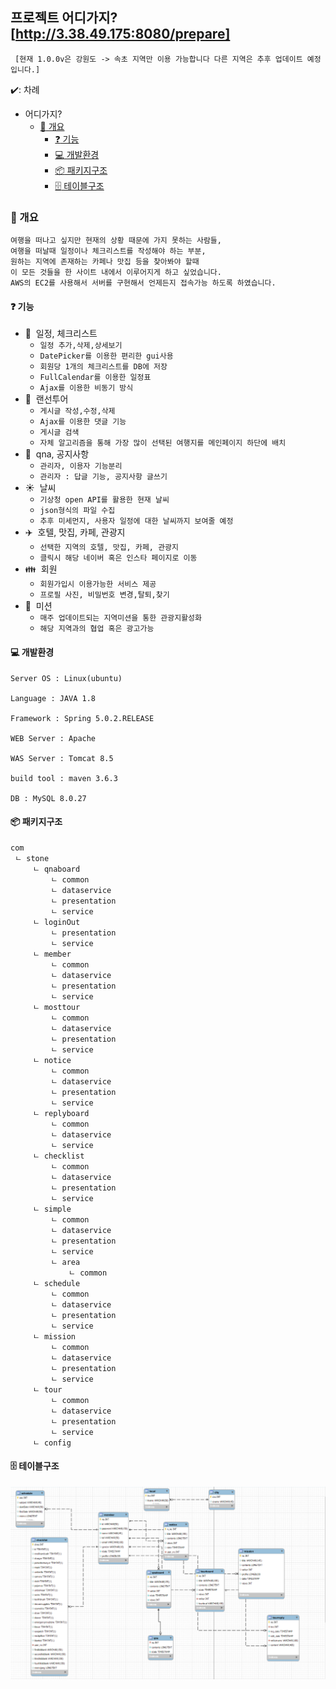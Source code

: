 ## 프로젝트 어디가지? [http://3.38.49.175:8080/prepare]

     [현재 1.0.0v은 강원도 -> 속초 지역만 이용 가능합니다 다른 지역은 추후 업데이트 예정입니다.]

✔️: 차례
- 어디가지?
  - [:mag_right: 개요](#mag_right-개요)
    - [:question: 기능](#question-기능)
    - [:computer: 개발환경](#computer-개발환경)
    - [:package: 패키지구조](#package-패키지구조)
    - [:file_cabinet: 테이블구조](#file_cabinet-테이블구조)


### :mag_right: 개요
    여행을 떠나고 싶지만 현재의 상황 때문에 가지 못하는 사람들,
    여행을 떠날때 일정이나 체크리스트를 작성해야 하는 부분,
    원하는 지역에 존재하는 카페나 맛집 등을 찾아봐야 할때
    이 모든 것들을 한 사이트 내에서 이루어지게 하고 싶었습니다.
    AWS의 EC2를 사용해서 서버를 구현해서 언제든지 접속가능 하도록 하였습니다.
    

#### :question: 기능
- :calendar: &nbsp;일정, 체크리스트
  - `일정 추가,삭제,상세보기`
  - `DatePicker를 이용한 편리한 gui사용`
  - `회원당 1개의 체크리스트를 DB에 저장`
  - `FullCalendar를 이용한 일정표`
  - `Ajax를 이용한 비동기 방식`
- :electric_plug: &nbsp;랜선투어
  - `게시글 작성,수정,삭제`
  - `Ajax를 이용한 댓글 기능`
  - `게시글 검색`
  - `자체 알고리즘을 통해 가장 많이 선택된 여행지를 메인페이지 하단에 배치`
- :mega: &nbsp;qna, 공지사항
  - `관리자, 이용자 기능분리`
  - `관리자 : 답글 기능, 공지사항 글쓰기`
- :sunny: &nbsp;날씨
  - `기상청 open API를 활용한 현재 날씨`
  - `json형식의 파일 수집`
  - `추후 미세먼지, 사용자 일정에 대한 날씨까지 보여줄 예정`    
- :airplane: &nbsp;호텔, 맛집, 카페, 관광지
  - `선택한 지역의 호텔, 맛집, 카페, 관광지`
  - `클릭시 해당 네이버 혹은 인스타 페이지로 이동`
- :family: &nbsp;회원
  - `회원가입시 이용가능한 서비스 제공`
  - `프로필 사진, 비밀번호 변경,탈퇴,찾기`
- :bell: &nbsp;미션
  - `매주 업데이트되는 지역미션을 통한 관광지활성화`
  - `해당 지역과의 협업 혹은 광고가능`
#### :computer: 개발환경
    
    Server OS : Linux(ubuntu)
    
    Language : JAVA 1.8
    
    Framework : Spring 5.0.2.RELEASE
    
    WEB Server : Apache
    
    WAS Server : Tomcat 8.5
    
    build tool : maven 3.6.3
    
    DB : MySQL 8.0.27
#### :package: 패키지구조
    com
     ㄴ stone
         ㄴ qnaboard
             ㄴ common
             ㄴ dataservice
             ㄴ presentation
             ㄴ service
         ㄴ loginOut
             ㄴ presentation
             ㄴ service
         ㄴ member
             ㄴ common
             ㄴ dataservice
             ㄴ presentation
             ㄴ service
         ㄴ mosttour
             ㄴ common
             ㄴ dataservice
             ㄴ presentation
             ㄴ service
         ㄴ notice
             ㄴ common
             ㄴ dataservice
             ㄴ presentation
             ㄴ service
         ㄴ replyboard
             ㄴ common
             ㄴ dataservice
             ㄴ service 
         ㄴ checklist
             ㄴ common
             ㄴ dataservice 
             ㄴ presentation
             ㄴ service
         ㄴ simple
             ㄴ common
             ㄴ dataservice
             ㄴ presentation
             ㄴ service
             ㄴ area
                 ㄴ common
         ㄴ schedule
             ㄴ common
             ㄴ dataservice
             ㄴ presentation
             ㄴ service
         ㄴ mission
             ㄴ common
             ㄴ dataservice
             ㄴ presentation
             ㄴ service
         ㄴ tour
             ㄴ common
             ㄴ dataservice
             ㄴ presentation
             ㄴ service
         ㄴ config
            
#### :file_cabinet: 테이블구조
![poster](./테이블_구조.PNG)
